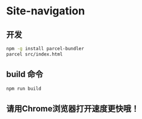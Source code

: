 # Site-navigation

## 开发
```bash
npm -g install parcel-bundler
parcel src/index.html
```

## build 命令
```bash
npm run build
```


## 请用Chrome浏览器打开速度更快哦！



